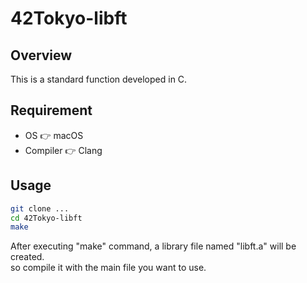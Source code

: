 # 42Tokyo-libft
## Overview
This is a standard function developed in C.

## Requirement
- OS       👉 macOS
- Compiler 👉 Clang

## Usage
```bash
git clone ...
cd 42Tokyo-libft
make
```
After executing "make" command, a library file named "libft.a" will be created. \
so compile it with the main file you want to use.
